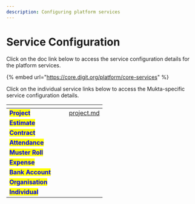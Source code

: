 ```yaml
---
description: Configuring platform services
---
```


# Service Configuration

Click on the doc link below to access the service configuration details for the platform services.

{% embed url="https://core.digit.org/platform/core-services" %}

Click on the individual service links below to access the Mukta-specific service configuration details.

<table data-view="cards"><thead><tr><th></th><th></th><th></th><th data-hidden data-card-target data-type="content-ref"></th></tr></thead><tbody><tr><td><mark style="color:blue;"><strong>Project</strong></mark></td><td></td><td></td><td><a href="project.md">project.md</a></td></tr><tr><td><mark style="color:blue;"><strong>Estimate</strong></mark></td><td></td><td></td><td></td></tr><tr><td><mark style="color:blue;"><strong>Contract</strong></mark></td><td></td><td></td><td></td></tr><tr><td><mark style="color:blue;"><strong>Attendance</strong></mark></td><td></td><td></td><td></td></tr><tr><td><mark style="color:blue;"><strong>Muster Roll</strong></mark></td><td></td><td></td><td></td></tr><tr><td><mark style="color:blue;"><strong>Expense</strong></mark></td><td></td><td></td><td></td></tr><tr><td><mark style="color:blue;"><strong>Bank Account</strong></mark></td><td></td><td></td><td></td></tr><tr><td><mark style="color:blue;"><strong>Organisation</strong></mark></td><td></td><td></td><td></td></tr><tr><td><mark style="color:blue;"><strong>Individual</strong></mark></td><td></td><td></td><td></td></tr></tbody></table>
